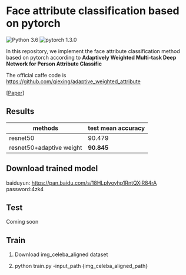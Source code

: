 # Face attribute classification based on pytorch

![Python 3.6](https://img.shields.io/badge/python-3.6-green.svg?style=plastic)
![pytorch 1.3.0](https://img.shields.io/badge/pytorch-1.3.0-green.svg?style=plastic)

In this repository, we implement the face attribute classification method based on pytorch according to **Adaptively Weighted Multi-task Deep Network for Person Attribute Classific**

The official caffe code is https://github.com/qiexing/adaptive_weighted_attribute

[[Paper](https://dl.acm.org/doi/10.1145/3123266.3123424)]

## Results

| methods | test mean accuracy | 
| ------ | ------ |
| resnet50 | 90.479 |
| resnet50+adaptive weight | **90.845** |

## Download trained model

baiduyun: https://pan.baidu.com/s/18HLplvoyhp1RntQXiR84rA password:4zk4

## Test

Coming soon

## Train

1. Download img_celeba_aligned dataset

2. python train.py -input_path {img_celeba_aligned_path}

